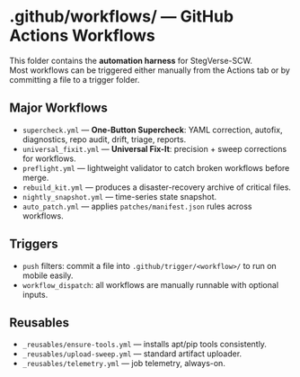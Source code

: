 # .github/workflows/ — GitHub Actions Workflows

This folder contains the **automation harness** for StegVerse-SCW.  
Most workflows can be triggered either manually from the Actions tab or
by committing a file to a trigger folder.

## Major Workflows

- `supercheck.yml` — **One-Button Supercheck**: YAML correction, autofix, diagnostics, repo audit, drift, triage, reports.
- `universal_fixit.yml` — **Universal Fix-It**: precision + sweep corrections for workflows.
- `preflight.yml` — lightweight validator to catch broken workflows before merge.
- `rebuild_kit.yml` — produces a disaster-recovery archive of critical files.
- `nightly_snapshot.yml` — time-series state snapshot.
- `auto_patch.yml` — applies `patches/manifest.json` rules across workflows.

## Triggers

- `push` filters: commit a file into `.github/trigger/<workflow>/` to run on mobile easily.
- `workflow_dispatch`: all workflows are manually runnable with optional inputs.

## Reusables

- `_reusables/ensure-tools.yml` — installs apt/pip tools consistently.
- `_reusables/upload-sweep.yml` — standard artifact uploader.
- `_reusables/telemetry.yml` — job telemetry, always-on.
